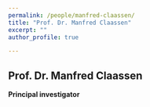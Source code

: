 ```yaml
---
permalink: /people/manfred-claassen/
title: "Prof. Dr. Manfred Claassen"
excerpt: ""
author_profile: true

---
```



## Prof. Dr. Manfred Claassen
**Principal investigator**